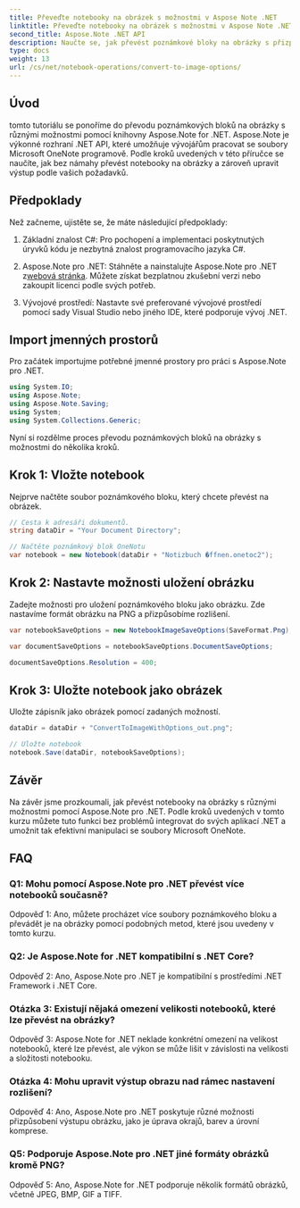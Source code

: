 ```yaml
---
title: Převeďte notebooky na obrázek s možnostmi v Aspose Note .NET
linktitle: Převeďte notebooky na obrázek s možnostmi v Aspose Note .NET
second_title: Aspose.Note .NET API
description: Naučte se, jak převést poznámkové bloky na obrázky s přizpůsobitelnými možnostmi pomocí Aspose.Note pro .NET.
type: docs
weight: 13
url: /cs/net/notebook-operations/convert-to-image-options/
---
```

## Úvod

tomto tutoriálu se ponoříme do převodu poznámkových bloků na obrázky s různými možnostmi pomocí knihovny Aspose.Note for .NET. Aspose.Note je výkonné rozhraní .NET API, které umožňuje vývojářům pracovat se soubory Microsoft OneNote programově. Podle kroků uvedených v této příručce se naučíte, jak bez námahy převést notebooky na obrázky a zároveň upravit výstup podle vašich požadavků.

## Předpoklady

Než začneme, ujistěte se, že máte následující předpoklady:

1. Základní znalost C#: Pro pochopení a implementaci poskytnutých úryvků kódu je nezbytná znalost programovacího jazyka C#.

2.  Aspose.Note pro .NET: Stáhněte a nainstalujte Aspose.Note pro .NET z[webová stránka](https://releases.aspose.com/note/net/). Můžete získat bezplatnou zkušební verzi nebo zakoupit licenci podle svých potřeb.

3. Vývojové prostředí: Nastavte své preferované vývojové prostředí pomocí sady Visual Studio nebo jiného IDE, které podporuje vývoj .NET.

## Import jmenných prostorů

Pro začátek importujme potřebné jmenné prostory pro práci s Aspose.Note pro .NET.

```csharp
using System.IO;
using Aspose.Note;
using Aspose.Note.Saving;
using System;
using System.Collections.Generic;
```

Nyní si rozdělme proces převodu poznámkových bloků na obrázky s možnostmi do několika kroků.

## Krok 1: Vložte notebook

Nejprve načtěte soubor poznámkového bloku, který chcete převést na obrázek.

```csharp
// Cesta k adresáři dokumentů.
string dataDir = "Your Document Directory";

// Načtěte poznámkový blok OneNotu
var notebook = new Notebook(dataDir + "Notizbuch �ffnen.onetoc2");
```

## Krok 2: Nastavte možnosti uložení obrázku

Zadejte možnosti pro uložení poznámkového bloku jako obrázku. Zde nastavíme formát obrázku na PNG a přizpůsobíme rozlišení.

```csharp
var notebookSaveOptions = new NotebookImageSaveOptions(SaveFormat.Png);

var documentSaveOptions = notebookSaveOptions.DocumentSaveOptions;

documentSaveOptions.Resolution = 400;
```

## Krok 3: Uložte notebook jako obrázek

Uložte zápisník jako obrázek pomocí zadaných možností.

```csharp
dataDir = dataDir + "ConvertToImageWithOptions_out.png";

// Uložte notebook
notebook.Save(dataDir, notebookSaveOptions);
```

## Závěr

Na závěr jsme prozkoumali, jak převést notebooky na obrázky s různými možnostmi pomocí Aspose.Note pro .NET. Podle kroků uvedených v tomto kurzu můžete tuto funkci bez problémů integrovat do svých aplikací .NET a umožnit tak efektivní manipulaci se soubory Microsoft OneNote.

## FAQ

### Q1: Mohu pomocí Aspose.Note pro .NET převést více notebooků současně?

Odpověď 1: Ano, můžete procházet více soubory poznámkového bloku a převádět je na obrázky pomocí podobných metod, které jsou uvedeny v tomto kurzu.

### Q2: Je Aspose.Note for .NET kompatibilní s .NET Core?

Odpověď 2: Ano, Aspose.Note pro .NET je kompatibilní s prostředími .NET Framework i .NET Core.

### Otázka 3: Existují nějaká omezení velikosti notebooků, které lze převést na obrázky?

Odpověď 3: Aspose.Note for .NET neklade konkrétní omezení na velikost notebooků, které lze převést, ale výkon se může lišit v závislosti na velikosti a složitosti notebooku.

### Otázka 4: Mohu upravit výstup obrazu nad rámec nastavení rozlišení?

Odpověď 4: Ano, Aspose.Note pro .NET poskytuje různé možnosti přizpůsobení výstupu obrázku, jako je úprava okrajů, barev a úrovní komprese.

### Q5: Podporuje Aspose.Note pro .NET jiné formáty obrázků kromě PNG?

Odpověď 5: Ano, Aspose.Note for .NET podporuje několik formátů obrázků, včetně JPEG, BMP, GIF a TIFF.